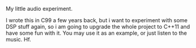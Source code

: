 My little audio experiment.

I wrote this in C99 a few years back, but i want to experiment with some
DSP stuff again, so i am going to upgrade the whole project to C++11 and
have some fun with it. You may use it as an example, or just listen to
the music. Hf.
